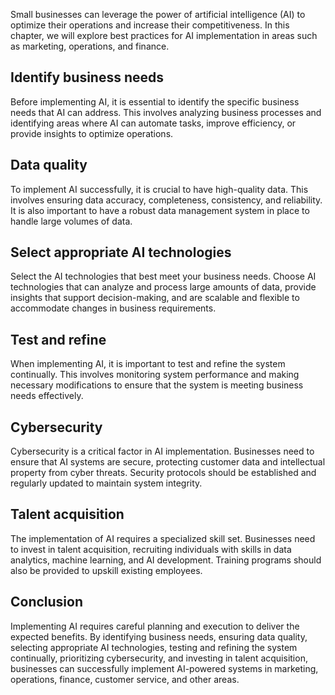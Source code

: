

Small businesses can leverage the power of artificial intelligence (AI) to optimize their operations and increase their competitiveness. In this chapter, we will explore best practices for AI implementation in areas such as marketing, operations, and finance.

Identify business needs
-----------------------

Before implementing AI, it is essential to identify the specific business needs that AI can address. This involves analyzing business processes and identifying areas where AI can automate tasks, improve efficiency, or provide insights to optimize operations.

Data quality
------------

To implement AI successfully, it is crucial to have high-quality data. This involves ensuring data accuracy, completeness, consistency, and reliability. It is also important to have a robust data management system in place to handle large volumes of data.

Select appropriate AI technologies
----------------------------------

Select the AI technologies that best meet your business needs. Choose AI technologies that can analyze and process large amounts of data, provide insights that support decision-making, and are scalable and flexible to accommodate changes in business requirements.

Test and refine
---------------

When implementing AI, it is important to test and refine the system continually. This involves monitoring system performance and making necessary modifications to ensure that the system is meeting business needs effectively.

Cybersecurity
-------------

Cybersecurity is a critical factor in AI implementation. Businesses need to ensure that AI systems are secure, protecting customer data and intellectual property from cyber threats. Security protocols should be established and regularly updated to maintain system integrity.

Talent acquisition
------------------

The implementation of AI requires a specialized skill set. Businesses need to invest in talent acquisition, recruiting individuals with skills in data analytics, machine learning, and AI development. Training programs should also be provided to upskill existing employees.

Conclusion
----------

Implementing AI requires careful planning and execution to deliver the expected benefits. By identifying business needs, ensuring data quality, selecting appropriate AI technologies, testing and refining the system continually, prioritizing cybersecurity, and investing in talent acquisition, businesses can successfully implement AI-powered systems in marketing, operations, finance, customer service, and other areas.
